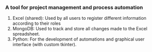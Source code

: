 ### A tool for project management and process automation
1. Excel (shared): Used by all users to register different information according to their roles
2. MongoDB: Used to track and store all changes made to the Excel spreadsheet. 
3. Python: For the development of automations and graphical user interface (with custom tkinter).
